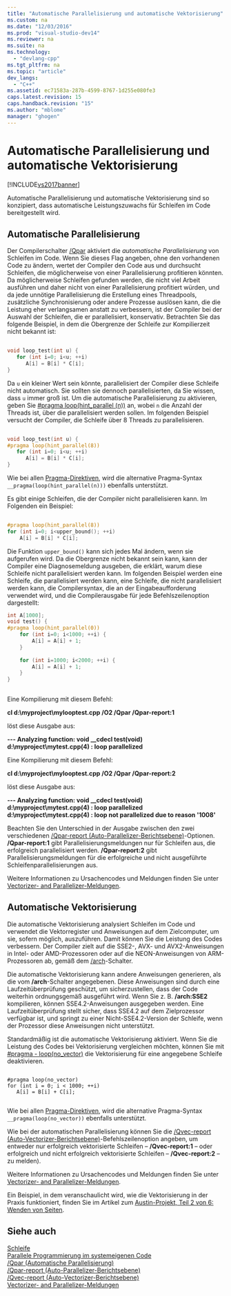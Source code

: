 ```yaml
---
title: "Automatische Parallelisierung und automatische Vektorisierung"
ms.custom: na
ms.date: "12/03/2016"
ms.prod: "visual-studio-dev14"
ms.reviewer: na
ms.suite: na
ms.technology: 
  - "devlang-cpp"
ms.tgt_pltfrm: na
ms.topic: "article"
dev_langs: 
  - "C++"
ms.assetid: ec71583a-287b-4599-8767-1d255e080fe3
caps.latest.revision: 15
caps.handback.revision: "15"
ms.author: "mblome"
manager: "ghogen"
---
```

# Automatische Parallelisierung und automatische Vektorisierung
[!INCLUDE[vs2017banner](../assembler/inline/includes/vs2017banner.md)]

Automatische Parallelisierung und automatische Vektorisierung sind so konzipiert, dass automatische Leistungszuwachs für Schleifen im Code bereitgestellt wird.  
  
## Automatische Parallelisierung  
 Der Compilerschalter [\/Qpar](../build/reference/qpar-auto-parallelizer.md) aktiviert die *automatische Parallelisierung* von Schleifen im Code.  Wenn Sie dieses Flag angeben, ohne den vorhandenen Code zu ändern, wertet der Compiler den Code aus und durchsucht Schleifen, die möglicherweise von einer Parallelisierung profitieren könnten.  Da möglicherweise Schleifen gefunden werden, die nicht viel Arbeit ausführen und daher nicht von einer Parallelisierung profitiert würden, und da jede unnötige Parallelisierung die Erstellung eines Threadpools, zusätzliche Synchronisierung oder andere Prozesse auslösen kann, die die Leistung eher verlangsamen anstatt zu verbessern, ist der Compiler bei der Auswahl der Schleifen, die er parallelisiert, konservativ.  Betrachten Sie das folgende Beispiel, in dem die Obergrenze der Schleife zur Kompilierzeit nicht bekannt ist:  
  
```cpp  
  
void loop_test(int u) {  
   for (int i=0; i<u; ++i)  
      A[i] = B[i] * C[i];  
}  
```  
  
 Da `u` ein kleiner Wert sein könnte, parallelisiert der Compiler diese Schleife nicht automatisch.  Sie sollten sie dennoch parallelisierten, da Sie wissen, dass `u` immer groß ist.  Um die automatische Parallelisierung zu aktivieren, geben Sie [\#pragma loop\(hint\_parallel \(n\)\)](../preprocessor/loop.md) an, wobei `n` die Anzahl der Threads ist, über die parallelisiert werden sollen.  Im folgenden Beispiel versucht der Compiler, die Schleife über 8 Threads zu parallelisieren.  
  
```cpp  
  
void loop_test(int u) {  
#pragma loop(hint_parallel(8))  
   for (int i=0; i<u; ++i)  
      A[i] = B[i] * C[i];  
}  
```  
  
 Wie bei allen [Pragma\-Direktiven](../preprocessor/pragma-directives-and-the-pragma-keyword.md), wird die alternative Pragma\-Syntax `__pragma(loop(hint_parallel(n)))` ebenfalls unterstützt.  
  
 Es gibt einige Schleifen, die der Compiler nicht parallelisieren kann.  Im Folgenden ein Beispiel:  
  
```cpp  
  
#pragma loop(hint_parallel(8))  
for (int i=0; i<upper_bound(); ++i)  
    A[i] = B[i] * C[i];  
```  
  
 Die Funktion `upper_bound()` kann sich jedes Mal ändern, wenn sie aufgerufen wird.  Da die Obergrenze nicht bekannt sein kann, kann der Compiler eine Diagnosemeldung ausgeben, die erklärt, warum diese Schleife nicht parallelisiert werden kann.  Im folgenden Beispiel werden eine Schleife, die parallelisiert werden kann, eine Schleife, die nicht parallelisiert werden kann, die Compilersyntax, die an der Eingabeaufforderung verwendet wird, und die Compilerausgabe für jede Befehlszeilenoption dargestellt:  
  
```cpp  
int A[1000];  
void test() {  
#pragma loop(hint_parallel(0))  
    for (int i=0; i<1000; ++i) {  
        A[i] = A[i] + 1;  
    }  
  
    for (int i=1000; i<2000; ++i) {  
        A[i] = A[i] + 1;  
    }  
}  
  
```  
  
 Eine Kompilierung mit diesem Befehl:  
  
 **cl d:\\myproject\\mylooptest.cpp \/O2 \/Qpar \/Qpar\-report:1**  
  
 löst diese Ausgabe aus:  
  
 **\-\-\- Analyzing function: void \_\_cdecl test\(void\)**   
  **d:\\myproject\\mytest.cpp\(4\) : loop parallelized**  
  
 Eine Kompilierung mit diesem Befehl:  
  
 **cl d:\\myproject\\mylooptest.cpp \/O2 \/Qpar \/Qpar\-report:2**  
  
 löst diese Ausgabe aus:  
  
 **\-\-\- Analyzing function: void \_\_cdecl test\(void\)**   
  **d:\\myproject\\mytest.cpp\(4\) : loop parallelized**   
  **d:\\myproject\\mytest.cpp\(4\) : loop not parallelized due to reason '1008'**  
  
 Beachten Sie den Unterschied in der Ausgabe zwischen den zwei verschiedenen [\/Qpar\-report \(Auto\-Parallelizer\-Berichtsebene\)](../build/reference/qpar-report-auto-parallelizer-reporting-level.md)\-Optionen.  **\/Qpar\-report:1** gibt Parallelisierungsmeldungen nur für Schleifen aus, die erfolgreich parallelisiert werden.  **\/Qpar\-report:2** gibt Parallelisierungsmeldungen für die erfolgreiche und nicht ausgeführte Schleifenparallelisierungen aus.  
  
 Weitere Informationen zu Ursachencodes und Meldungen finden Sie unter [Vectorizer\- and Parallelizer\-Meldungen](../error-messages/tool-errors/vectorizer-and-parallelizer-messages.md).  
  
## Automatische Vektorisierung  
 Die automatische Vektorisierung analysiert Schleifen im Code und verwendet die Vektorregister und Anweisungen auf dem Zielcomputer, um sie, sofern möglich, auszuführen.  Damit können Sie die Leistung des Codes verbessern.  Der Compiler zielt auf die SSE2\-, AVX\- und AVX2\-Anweisungen in Intel\- oder AMD\-Prozessoren oder auf die NEON\-Anweisungen von ARM\-Prozessoren ab, gemäß dem [\/arch](../build/reference/arch-minimum-cpu-architecture.md)\-Schalter.  
  
 Die automatische Vektorisierung kann andere Anweisungen generieren, als die vom **\/arch**\-Schalter angegebenen.  Diese Anweisungen sind durch eine Laufzeitüberprüfung geschützt, um sicherzustellen, dass der Code weiterhin ordnungsgemäß ausgeführt wird.  Wenn Sie z. B. **\/arch:SSE2** kompilieren, können SSE4.2\-Anweisungen ausgegeben werden.  Eine Laufzeitüberprüfung stellt sicher, dass SSE4.2 auf dem Zielprozessor verfügbar ist, und springt zu einer Nicht\-SSE4.2\-Version der Schleife, wenn der Prozessor diese Anweisungen nicht unterstützt.  
  
 Standardmäßig ist die automatische Vektorisierung aktiviert.  Wenn Sie die Leistung des Codes bei Vektorisierung vergleichen möchten, können Sie mit [\#pragma \- loop\(no\_vector\)](../preprocessor/loop.md) die Vektorisierung für eine angegebene Schleife deaktivieren.  
  
```  
  
#pragma loop(no_vector)  
for (int i = 0; i < 1000; ++i)  
   A[i] = B[i] + C[i];  
  
```  
  
 Wie bei allen [Pragma\-Direktiven](../preprocessor/pragma-directives-and-the-pragma-keyword.md), wird die alternative Pragma\-Syntax `__pragma(loop(no_vector))` ebenfalls unterstützt.  
  
 Wie bei der automatischen Parallelisierung können Sie die [\/Qvec\-report \(Auto\-Vectorizer\-Berichtsebene\)](../build/reference/qvec-report-auto-vectorizer-reporting-level.md)\-Befehlszeilenoption angeben, um entweder nur erfolgreich vektorisierte Schleifen – **\/Qvec\-report:1** – oder erfolgreich und nicht erfolgreich vektorisierte Schleifen – **\/Qvec\-report:2** – zu melden\).  
  
 Weitere Informationen zu Ursachencodes und Meldungen finden Sie unter [Vectorizer\- and Parallelizer\-Meldungen](../error-messages/tool-errors/vectorizer-and-parallelizer-messages.md).  
  
 Ein Beispiel, in dem veranschaulicht wird, wie die Vektorisierung in der Praxis funktioniert, finden Sie im Artikel zum [Austin\-Projekt, Teil 2 von 6: Wenden von Seiten](http://blogs.msdn.com/b/vcblog/archive/2012/09/27/10348494.aspx).  
  
## Siehe auch  
 [Schleife](../preprocessor/loop.md)   
 [Parallele Programmierung im systemeigenen Code](http://go.microsoft.com/fwlink/?LinkId=263662)   
 [\/Qpar \(Automatische Parallelisierung\)](../build/reference/qpar-auto-parallelizer.md)   
 [\/Qpar\-report \(Auto\-Parallelizer\-Berichtsebene\)](../build/reference/qpar-report-auto-parallelizer-reporting-level.md)   
 [\/Qvec\-report \(Auto\-Vectorizer\-Berichtsebene\)](../build/reference/qvec-report-auto-vectorizer-reporting-level.md)   
 [Vectorizer\- and Parallelizer\-Meldungen](../error-messages/tool-errors/vectorizer-and-parallelizer-messages.md)